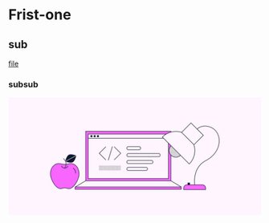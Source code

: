 # Frist-one

## sub
[file](https://github.com/muzonhussain/Frist-one/edit/main/README.md)
### subsub 
![fail](https://github.com/muzonhussain/Frist-one/blob/main/photo_2024-02-15_07-02-05.jpg)
